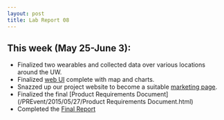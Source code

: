 ```yaml
---
layout: post
title: Lab Report 08
---
```

## This week (May 25-June 3):
* Finalized two wearables and collected data over various locations around the UW.
* Finalized [web UI](http://attu.cs.washington.edu:8000) complete with map and charts.
* Snazzed up our project website to become a suitable [marketing page](/PREvent/).
* Finalized the final [Product Requirements Document](/PREvent/2015/05/27/Product Requirements Document.html)
* Completed the [Final Report](https://github.com/kaysoky/PREvent/blob/report/report.tex)
